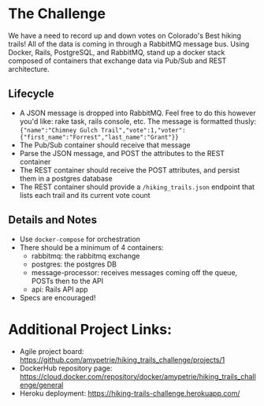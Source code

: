 # The Challenge
We have a need to record up and down votes on Colorado's Best hiking trails!  All of the data is coming in through a RabbitMQ message bus. Using Docker, Rails, PostgreSQL, and RabbitMQ, stand up a docker stack composed of containers that exchange data via Pub/Sub and REST architecture.

## Lifecycle
* A JSON message is dropped into RabbitMQ. Feel free to do this however you'd like: rake task, rails console, etc. The message is formatted thusly: `{"name":"Chimney Gulch Trail","vote":1,"voter":{"first_name":"Forrest","last_name":"Grant"}}`
* The Pub/Sub container should receive that message
* Parse the JSON message, and POST the attributes to the REST container
* The REST container should receive the POST attributes, and persist them in a postgres database
* The REST container should provide a `/hiking_trails.json` endpoint that lists each trail and its current vote count

## Details and Notes
* Use `docker-compose` for orchestration
* There should be a minimum of 4 containers:
  * rabbitmq: the rabbitmq exchange
  * postgres: the postgres DB
  * message-processor: receives messages coming off the queue, POSTs then to the API
  * api: Rails API app
* Specs are encouraged!

# Additional Project Links:
* Agile project board: https://github.com/amypetrie/hiking_trails_challenge/projects/1
* DockerHub repository page: https://cloud.docker.com/repository/docker/amypetrie/hiking_trails_challenge/general
* Heroku deployment: https://hiking-trails-challenge.herokuapp.com/

